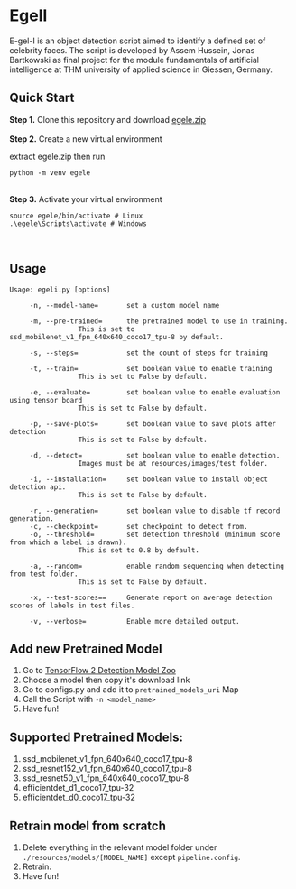 # EgelI

E-gel-I is an object detection script aimed to identify a defined set of celebrity faces.
The script is developed by Assem Hussein, Jonas Bartkowski as final project for the
module fundamentals of artificial intelligence at THM university of applied science in Giessen, Germany.



## Quick Start

<b>Step 1.</b> Clone this repository and download [egele.zip](https://drive.google.com/file/d/1HB3BQ8FX2TaK-sE6V8RShdniWzM1_OCG/view?usp=sharing)
<br/><br/>
<b>Step 2.</b> Create a new virtual environment

extract egele.zip then run
```shell
python -m venv egele
```

<br/>
<b>Step 3.</b> Activate your virtual environment

```shell
source egele/bin/activate # Linux
.\egele\Scripts\activate # Windows 
```

<br/>

## Usage

```
Usage: egeli.py [options]

	 -n, --model-name=   	 set a custom model name

	 -m, --pre-trained=  	 the pretrained model to use in training.
				 This is set to ssd_mobilenet_v1_fpn_640x640_coco17_tpu-8 by default.

	 -s, --steps=        	 set the count of steps for training

	 -t, --train=        	 set boolean value to enable training
				 This is set to False by default.

	 -e, --evaluate=     	 set boolean value to enable evaluation using tensor board
				 This is set to False by default.

	 -p, --save-plots=   	 set boolean value to save plots after detection
				 This is set to False by default.

	 -d, --detect=       	 set boolean value to enable detection.
				 Images must be at resources/images/test folder.

	 -i, --installation= 	 set boolean value to install object detection api.
				 This is set to False by default.

	 -r, --generation=   	 set boolean value to disable tf record generation. 
	 -c, --checkpoint=   	 set checkpoint to detect from. 
	 -o, --threshold=    	 set detection threshold (minimum score from which a label is drawn).
				 This is set to 0.8 by default.

	 -a, --random=       	 enable random sequencing when detecting from test folder.
				 This is set to False by default.

	 -x, --test-scores==     Generate report on average detection scores of labels in test files.
				 
	 -v, --verbose=       	 Enable more detailed output.
```

## Add new Pretrained Model

1. Go to [TensorFlow 2 Detection Model Zoo](https://github.com/tensorflow/models/blob/master/research/object_detection/g3doc/tf2_detection_zoo.md)
2. Choose a model then copy it's download link
3. Go to configs.py and add it to `pretrained_models_uri` Map
4. Call the Script with `-n <model_name>`
5. Have fun!

## Supported Pretrained Models:

1. ssd_mobilenet_v1_fpn_640x640_coco17_tpu-8
2. ssd_resnet152_v1_fpn_640x640_coco17_tpu-8
3. ssd_resnet50_v1_fpn_640x640_coco17_tpu-8
4. efficientdet_d1_coco17_tpu-32
5. efficientdet_d0_coco17_tpu-32

## Retrain model from scratch

1. Delete everything in the relevant model folder under `./resources/models/[MODEL_NAME]` except `pipeline.config`.
2. Retrain.
3. Have fun!
